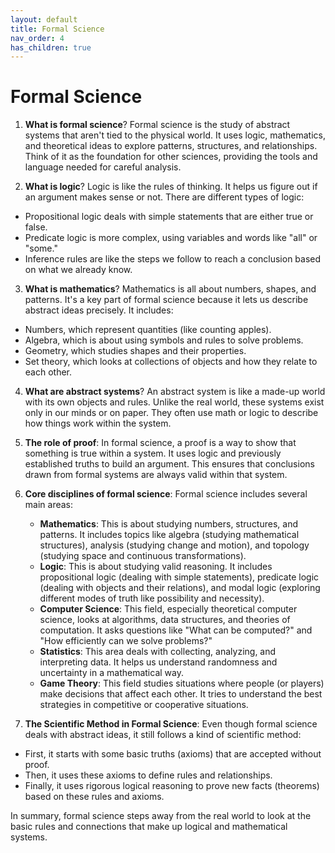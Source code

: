 ```yaml
---
layout: default
title: Formal Science
nav_order: 4
has_children: true
---
```

# **Formal Science**

1. **What is formal science**? Formal science is the study of abstract systems that aren't tied to the physical world. It uses logic, mathematics, and theoretical ideas to explore patterns, structures, and relationships. Think of it as the foundation for other sciences, providing the tools and language needed for careful analysis.

2. **What is logic**? Logic is like the rules of thinking. It helps us figure out if an argument makes sense or not. There are different types of logic:
- Propositional logic deals with simple statements that are either true or false.
- Predicate logic is more complex, using variables and words like "all" or "some."
- Inference rules are like the steps we follow to reach a conclusion based on what we already know.

3. **What is mathematics**? Mathematics is all about numbers, shapes, and patterns. It's a key part of formal science because it lets us describe abstract ideas precisely. It includes:
- Numbers, which represent quantities (like counting apples).
- Algebra, which is about using symbols and rules to solve problems.
- Geometry, which studies shapes and their properties.
- Set theory, which looks at collections of objects and how they relate to each other.

4. **What are abstract systems**? An abstract system is like a made-up world with its own objects and rules. Unlike the real world, these systems exist only in our minds or on paper. They often use math or logic to describe how things work within the system.

5. **The role of proof**: In formal science, a proof is a way to show that something is true within a system. It uses logic and previously established truths to build an argument. This ensures that conclusions drawn from formal systems are always valid within that system.

6. **Core disciplines of formal science**: Formal science includes several main areas:
    - **Mathematics**: This is about studying numbers, structures, and patterns. It includes topics like algebra (studying mathematical structures), analysis (studying change and motion), and topology (studying space and continuous transformations).
    - **Logic**: This is about studying valid reasoning. It includes propositional logic (dealing with simple statements), predicate logic (dealing with objects and their relations), and modal logic (exploring different modes of truth like possibility and necessity).
    - **Computer Science**: This field, especially theoretical computer science, looks at algorithms, data structures, and theories of computation. It asks questions like "What can be computed?" and "How efficiently can we solve problems?"
    - **Statistics**: This area deals with collecting, analyzing, and interpreting data. It helps us understand randomness and uncertainty in a mathematical way.
    - **Game Theory**: This field studies situations where people (or players) make decisions that affect each other. It tries to understand the best strategies in competitive or cooperative situations.

7. **The Scientific Method in Formal Science**: Even though formal science deals with abstract ideas, it still follows a kind of scientific method:
- First, it starts with some basic truths (axioms) that are accepted without proof.
- Then, it uses these axioms to define rules and relationships.
- Finally, it uses rigorous logical reasoning to prove new facts (theorems) based on these rules and axioms.

In summary, formal science steps away from the real world to look at the basic rules and connections that make up logical and mathematical systems.
